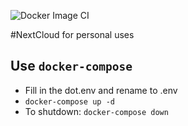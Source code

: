 ![Docker Image CI](https://github.com/Qining/nextcloud/workflows/Docker%20Image%20CI/badge.svg?branch=master)

#NextCloud for personal uses

## Use `docker-compose`
- Fill in the dot.env and rename to .env
- `docker-compose up -d`
- To shutdown: `docker-compose down`
